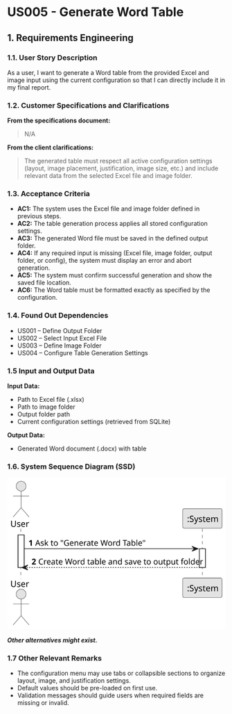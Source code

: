 # US005 - Generate Word Table

## 1. Requirements Engineering

### 1.1. User Story Description

As a user, I want to generate a Word table from the provided Excel and image input using the current configuration so that I can directly include it in my final report.

### 1.2. Customer Specifications and Clarifications 

**From the specifications document:**

> N/A

**From the client clarifications:**

> The generated table must respect all active configuration settings (layout, image placement, justification, image size, etc.) and include relevant data from the selected Excel file and image folder.

### 1.3. Acceptance Criteria

* **AC1:** The system uses the Excel file and image folder defined in previous steps.
* **AC2:** The table generation process applies all stored configuration settings.
* **AC3:** The generated Word file must be saved in the defined output folder.
* **AC4:** If any required input is missing (Excel file, image folder, output folder, or config), the system must display an error and abort generation.
* **AC5:** The system must confirm successful generation and show the saved file location.
* **AC6:** The Word table must be formatted exactly as specified by the configuration.

### 1.4. Found Out Dependencies

* US001 – Define Output Folder  
* US002 – Select Input Excel File  
* US003 – Define Image Folder  
* US004 – Configure Table Generation Settings

### 1.5 Input and Output Data

**Input Data:**

* Path to Excel file (.xlsx)
* Path to image folder
* Output folder path
* Current configuration settings (retrieved from SQLite)

**Output Data:**
* Generated Word document (.docx) with table

### 1.6. System Sequence Diagram (SSD)

![System Sequence Diagram](svg/US005-SSD.svg)

**_Other alternatives might exist._**

### 1.7 Other Relevant Remarks

* The configuration menu may use tabs or collapsible sections to organize layout, image, and justification settings.
* Default values should be pre-loaded on first use.
* Validation messages should guide users when required fields are missing or invalid.
